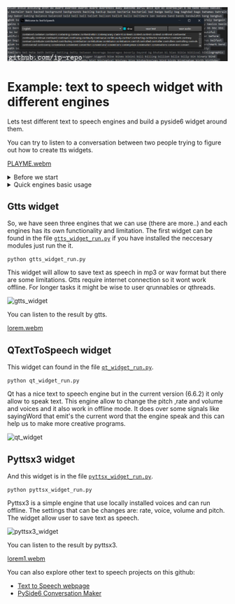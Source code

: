 
<img src="output.jpg" >





# Example: text to speech widget with different engines
Lets test different text to speech engines and build a pyside6 widget around them.

You can try to listen to a conversation between two people trying to figure out how to create tts widgets.

[PLAYME.webm](https://github.com/ip-repo/guides/assets/123945379/ee6bfedc-ce0e-4b41-aef6-74e49bb5aedd)


<details><summary>Before we start</summary>
If you want to use this example files follow the instructions:

First we need to install to python libraries: PySide6 and gtts.
```
#python 3.12
git clone https://github.com/ip-repo/guides.git
cd example-tts-pyside6
python -m venv ttsv
ttsv\Scripts\activate
pip install PySide6 #6.6.2
pip install gtts #2.5.1
pip install pyttsx3 #2.90
# now you can run the scripts of the example:
python gtts_widget_run.py
```

</details>

<details><summary>Quick engines basic usage</summary>

 <details>                <summary>gtts</summary>
	
gtts can be used as a cli.
```
#convert txt file to audio
gtts-cli "Hello world" --output hello-world.mp3
#convert txt file to slower audio
gtts-cli "Slow speech" --slow --output hello-world.mp3
gtts-cli -f text.txt --output text-as-speech.mp3
#convert txt file to audio with other supported language
gtts-cli -f text.txt -l fr --output french-speech.mp3 
#convert to other supported language
gtts-cli "Bonjour mounde" -l fr --output french.mp3
#list supported languages
gtts-cli --all
#help
gtts-cli --help
```
String to speech 
```python
from gtts import gTTS
mytext = "Bonjour monde"
language = "fr"
myobj = gTTS(text=mytext, lang=language, slow=False)
myobj.save("french.mp3")

```
Text file to speech mp3
```python
from gtts import gTTS
with open("textfile.txt", "r") as f:
    mytext = f.read()
language = "vi"
myobj = gTTS(text=mytext, lang=language, slow=False)
myobj.save("vietnamese.mp3")

```

</details>
<details>
	<summary>Pyttsx3</summary>

Using pyttsx3 from command line.

```python
import pyttsx3
import sys
def main():
	#pyttsx3 tts engine
	engine = pyttsx3.init()
	#get engine properties
	rate = int(sys.argv[1]) #rate:  0 - 200
	volume = float(sys.argv[2]) / 10.0 #volume 0.0 - 10.0
	voice  = int(sys.argv[3]) #depend on installed voices usally 0 or 1
	engine.setProperty("rate",rate)
	engine.setProperty("volume", volume)
	engine.setProperty("voice",engine.getProperty("voices")[voice].id)
	text = " ".join(sys.argv[4:])
	#speak
	engine.say(text)
	engine.runAndWait()
if __name__ == "__main__":
	main()
```
Now we can use it from terminal.
```console
python pytts_cli.py 150 10.0 1 hello world

```
</details>
<details>
	<summary>QTextToSpeech</summary>
	
A quick text to speech widget with.

```python
from PySide6.QtTextToSpeech import QTextToSpeech
from PySide6.QtWidgets import QApplication, QPushButton, QTextEdit, QVBoxLayout, QWidget,QStyleFactory

def speak_text():
	""" called when speak button clicked """
	speech.say(text_edit.toPlainText())

def handle_speech_state(state: QTextToSpeech.State):
	""" called when engine state changes """
	if state == QTextToSpeech.State.Ready:
		speak_btn.setEnabled(True)
	else:
		speak_btn.setEnabled(False)

if __name__ == '__main__':
	#application instance
	app = QApplication([])
	app.setStyle(QStyleFactory.keys()[2])
	#tts engine
	speech = QTextToSpeech()
	#widget
	widget = QWidget()
	#text area
	text_edit = QTextEdit()
	#speak btn
	speak_btn = QPushButton("speak")
	layout = QVBoxLayout()
	layout.addWidget(text_edit)
	layout.addWidget(speak_btn)
	widget.setLayout(layout)
	#signals to handlers
	speech.stateChanged.connect(handle_speech_state)
	speak_btn.clicked.connect( speak_text)
	
	widget.show()
	app.exec()


```
</details>
</details>

## Gtts widget
So, we have seen three engines that we can use (there are more..) and each engines has its own functionality and limitation.
The first widget can be found in the file <a href="https://github.com/ip-repo/guides/blob/main/example-tts-pyside6/gtts_widget_run.py">`gtts_widget_run.py`</a> if you have installed the neccesary modules just run the it.
```console
python gtts_widget_run.py
```
This widget will allow to save text as speech in mp3 or wav format but there are some limitations.
Gtts require internet connection so it wont work offline.
For longer tasks it might be wise to user qrunnables or qthreads.

<img width="451" alt="gtts_widget" src="https://github.com/ip-repo/guides/assets/123945379/0f74706e-d949-4357-aa7a-0237c2f1f31a">

You can listen to the result by gtts.

[lorem.webm](https://github.com/ip-repo/guides/assets/123945379/4c29b97e-ed6f-4e29-a005-59f13b98ff1d)

## QTextToSpeech widget
This widget can found in the file <a href="https://github.com/ip-repo/guides/blob/main/example-tts-pyside6/qt_widget_run.py">`qt_widget_run.py`</a>.
```console
python qt_widget_run.py
```
Qt has a nice text to speech engine but in the current version (6.6.2) it only allow to speak text.
This engine allow to change the pitch ,rate and volume and voices and it also work in offline mode.
It does over some signals like sayingWord that emit's the current word that the engine speak and this can help us to make more creative programs.

<img width="416" alt="qt_widget" src="https://github.com/ip-repo/guides/assets/123945379/cac24ab2-2e77-48dc-a2e4-4102fd5d45fd">

## Pyttsx3 widget
And this widget is in the file <a href="https://github.com/ip-repo/guides/blob/main/example-tts-pyside6/pyttsx_widget_run.py">`pyttsx_widget_run.py`</a>.
```console
python pyttsx_widget_run.py
```
Pyttsx3 is a simple engine that use locally installed voices and can run offline.
The settings that can be changes are: rate, voice, volume and pitch.
The widget allow user to save text as speech. 

<img width="492" alt="pyttsx3_widget" src="https://github.com/ip-repo/guides/assets/123945379/88937d1d-aafc-47dc-a536-80b60fa86e1a">

You can listen to the result by pyttsx3.

[lorem1.webm](https://github.com/ip-repo/guides/assets/123945379/540565e2-3a17-47f1-b59c-d4b9ed1319ac)

  
You can also explore other text to speech projects on this github:
- <a href="https://github.com/ip-repo/text-to-speech-webpage/blob/main/README.md">Text to Speech webpage</a>
- <a href="https://github.com/ip-repo/conversation-maker/blob/main/README.md">PySide6 Conversation Maker</a>
